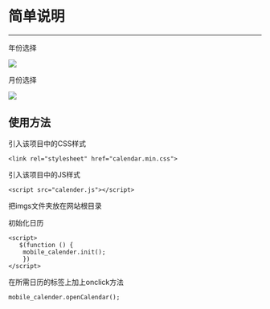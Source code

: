 # 简单说明
---
年份选择

![](http://photo.gz-studio.com.cn/uploads/images/2016/06/23/146666567149946.png)

月份选择

![](http://photo.gz-studio.com.cn/uploads/images/2016/06/23/146666571362764.png)


## 使用方法

引入该项目中的CSS样式

	<link rel="stylesheet" href="calendar.min.css">

引入该项目中的JS样式

	<script src="calender.js"></script>

把imgs文件夹放在网站根目录

初始化日历

	<script>
	   $(function () {
        mobile_calender.init();
        })
	</script>

在所需日历的标签上加上onclick方法

	mobile_calender.openCalendar();